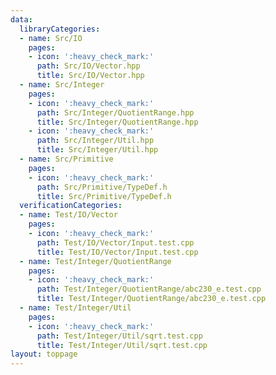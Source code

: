 ```yaml
---
data:
  libraryCategories:
  - name: Src/IO
    pages:
    - icon: ':heavy_check_mark:'
      path: Src/IO/Vector.hpp
      title: Src/IO/Vector.hpp
  - name: Src/Integer
    pages:
    - icon: ':heavy_check_mark:'
      path: Src/Integer/QuotientRange.hpp
      title: Src/Integer/QuotientRange.hpp
    - icon: ':heavy_check_mark:'
      path: Src/Integer/Util.hpp
      title: Src/Integer/Util.hpp
  - name: Src/Primitive
    pages:
    - icon: ':heavy_check_mark:'
      path: Src/Primitive/TypeDef.h
      title: Src/Primitive/TypeDef.h
  verificationCategories:
  - name: Test/IO/Vector
    pages:
    - icon: ':heavy_check_mark:'
      path: Test/IO/Vector/Input.test.cpp
      title: Test/IO/Vector/Input.test.cpp
  - name: Test/Integer/QuotientRange
    pages:
    - icon: ':heavy_check_mark:'
      path: Test/Integer/QuotientRange/abc230_e.test.cpp
      title: Test/Integer/QuotientRange/abc230_e.test.cpp
  - name: Test/Integer/Util
    pages:
    - icon: ':heavy_check_mark:'
      path: Test/Integer/Util/sqrt.test.cpp
      title: Test/Integer/Util/sqrt.test.cpp
layout: toppage
---
```

